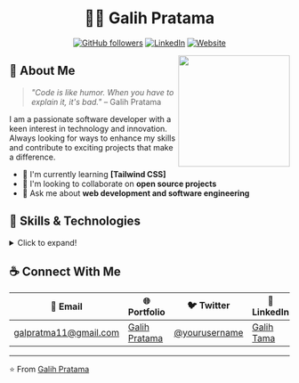 # <div align="center">👨‍💻 Galih Pratama</div>

<div align="center">
  
[![GitHub followers](https://img.shields.io/github/followers/galpratma?style=social)](https://github.com/galpratma)
[![LinkedIn](https://img.shields.io/badge/-LinkedIn-blue?style=flat&logo=Linkedin&logoColor=white)](https://www.linkedin.com/in/galpratma/)
[![Website](https://img.shields.io/badge/Website-46a2f1.svg?&style=flat-square&logo=Google-Chrome&logoColor=white&link=https://yourusername.com/)](https://yourusername.com/)

</div>

<img align="right" src="https://media.giphy.com/media/M9gbBd9nbDrOTu1Mqx/giphy.gif" width="200">

## 💫 About Me

> _"Code is like humor. When you have to explain it, it's bad."_ – Galih Pratama

I am a passionate software developer with a keen interest in technology and innovation.
Always looking for ways to enhance my skills and contribute to exciting projects that make a difference.

- 🌱 I'm currently learning **[Tailwind CSS]**
- 👯 I'm looking to collaborate on **open source projects**
- 💬 Ask me about **web development and software engineering**

## 🚀 Skills & Technologies

<details>
<summary>Click to expand!</summary>
<br>

### Frontend

<p>
  <img src="https://img.shields.io/badge/HTML5-E34F26?style=for-the-badge&logo=html5&logoColor=white" />
  <img src="https://img.shields.io/badge/CSS3-1572B6?style=for-the-badge&logo=css3&logoColor=white" />
  <img src="https://img.shields.io/badge/JavaScript-F7DF1E?style=for-the-badge&logo=javascript&logoColor=black" />
  <img src="https://img.shields.io/badge/Bootstrap_5-7952B3?style=for-the-badge&logo=bootstrap&logoColor=white" />
</p>

### Backend

<p>
  <img src="https://img.shields.io/badge/PHP-777BB4?style=for-the-badge&logo=php&logoColor=white" />
  <img src="https://img.shields.io/badge/MySQLi-4479A1?style=for-the-badge&logo=mysql&logoColor=white" />
</p>

### Tools & Others

<p>
  <img src="https://img.shields.io/badge/Git-F05032?style=for-the-badge&logo=git&logoColor=white" />
  <img src="https://img.shields.io/badge/VS_Code-007ACC?style=for-the-badge&logo=visual-studio-code&logoColor=white" />
  <img src="https://img.shields.io/badge/GitHub-100000?style=for-the-badge&logo=github&logoColor=white" />
</p>
</details>

## ☕ Connect With Me

<div align="center">
  
| 📧 Email | 🌐 Portfolio | 🐦 Twitter | 💼 LinkedIn |
|----------|--------------|------------|-------------|
| [galpratma11@gmail.com](mailto:galpratma11@gmail.com) | [Galih Pratama](https://galpratma.github.io/) | [@yourusername](https://twitter.com/yourusername) | [Galih Tama](https://linkedin.com/in/galpratma) |

</div>

---

⭐️ From [Galih Pratama](https://github.com/galpratma)
